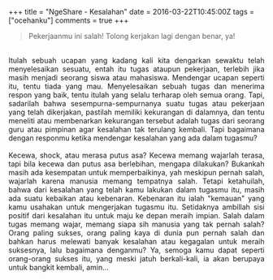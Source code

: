 +++
title = "NgeShare - Kesalahan"
date = 2016-03-22T10:45:00Z
tags = ["ocehanku"]
comments = true
+++

<div style="text-align: justify;"><blockquote class="tr_bq">Pekerjaanmu ini salah! Tolong kerjakan lagi dengan benar, ya!</blockquote><br />
Itulah sebuah ucapan yang kadang kali kita dengarkan sewaktu telah menyelesaikan sesuatu, entah itu tugas ataupun pekerjaan, terlebih jika masih menjadi seorang siswa atau mahasiswa. Mendengar ucapan seperti itu, tentu tiada yang mau. Menyelesaikan sebuah tugas dan menerima respon yang baik, tentu itulah yang selalu terharap oleh semua orang. Tapi, sadarilah bahwa sesempurna-sempurnanya suatu tugas atau pekerjaan yang telah dikerjakan, pastilah memiliki kekurangan di dalamnya, dan tentu meneliti atau membenarkan kekurangan tersebut adalah tugas dari seorang guru atau pimpinan agar kesalahan tak terulang kembali. Tapi bagaimana dengan responmu ketika mendengar kesalahan yang ada dalam tugasmu?<br /><br />
Kecewa, shock, atau merasa putus asa? Kecewa memang wajarlah terasa, tapi bila kecewa dan putus asa berlebihan, mengapa dilakukan? Bukankah masih ada kesempatan untuk memperbaikinya, yah meskipun pernah salah, wajarlah karena manusia memang tempatnya salah. Tetapi ketahuilah, bahwa dari kesalahan yang telah kamu lakukan dalam tugasmu itu, masih ada suatu kebaikan atau kebenaran. Kebenaran itu ialah "kemauan" yang kamu usahakan untuk mengerjakan tugasmu itu. Setidaknya ambillah sisi positif dari kesalahan itu untuk maju ke depan meraih impian. Salah dalam tugas memang wajar, memang siapa sih manusia yang tak pernah salah? Orang paling sukses, orang paling kaya di dunia pun pernah salah dan bahkan harus melewati banyak kesalahan atau kegagalan untuk meraih suksesnya, lalu bagaimana denganmu? Ya, semoga kamu dapat seperti orang-orang sukses itu, yang meski jatuh berkali-kali, ia akan berupaya untuk bangkit kembali, amin...</div>
